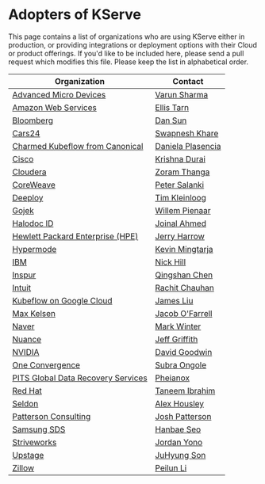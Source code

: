 # Adopters of KServe

This page contains a list of organizations who are using KServe either in production, or providing integrations or deployment options with their Cloud or product offerings. If you'd like to be included here, please send a pull request which modifies this file. Please keep the list in alphabetical order.

| Organization                                                                 | Contact                                            |
|------------------------------------------------------------------------------|----------------------------------------------------|
| [Advanced Micro Devices](https://www.amd.com)                                | [Varun Sharma](https://github.com/varunsh-xilinx)  |
| [Amazon Web Services](https://aws.amazon.com/)                               | [Ellis Tarn](https://github.com/ellistarn)         |
| [Bloomberg](https://www.bloomberg.com/)                                      | [Dan Sun](https://github.com/yuzisun)              |
| [Cars24](https://www.cars24.com/)                                            | [Swapnesh Khare](https://github.com/swapkh91)      |
| [Charmed Kubeflow from Canonical](https://charmed-kubeflow.io/)              | [Daniela Plasencia](https://github.com/dnplas)     |
| [Cisco](https://www.cisco.com/)                                              | [Krishna Durai](https://github.com/krishnadurai)   |
| [Cloudera](https://www.cloudera.com/)                                        | [Zoram Thanga](https://github.com/zoramt)          |
| [CoreWeave](https://coreweave.com/)                                          | [Peter Salanki](https://github.com/salanki)        |
| [Deeploy](https://deeploy.ml)                                                | [Tim Kleinloog](https://github.com/TimKleinloog)   |
| [Gojek](https://www.gojek.com/)                                              | [Willem Pienaar](https://github.com/woop)          |
| [Halodoc ID](https://halodoc.com/)                                           | [Joinal Ahmed](https://github.com/joinal-ahmed)    |
| [Hewlett Packard Enterprise (HPE)](https://www.hpe.com/)                     | [Jerry Harrow](https://github.com/jerryharrow)     |
| [Hypermode](https://hypermode.com/)                                          | [Kevin Mingtarja](https://github.com/kevinmingtarja)|
| [IBM](https://www.ibm.com/)                                                  | [Nick Hill](https://github.com/njhill)             |
| [Inspur](https://www.inspur.com/)                                            | [Qingshan Chen](https://github.com/iamlovingit)    |
| [Intuit](https://www.intuit.com/)                                            | [Rachit Chauhan](https://github.com/rachitchauhan43)|
| [Kubeflow on Google Cloud](https://www.kubeflow.org/docs/distributions/gke/) | [James Liu](https://github.com/zijianjoy)          |
| [Max Kelsen](https://www.maxkelsen.com/)                                     | [Jacob O'Farrell](https://github.com/ofaz)         |
| [Naver](https://www.navercorp.com/en)                                        | [Mark Winter](https://github.com/markwinter)       |
| [Nuance](https://www.nuance.com/)                                            | [Jeff Griffith](https://github.com/jeffgriffith)   |
| [NVIDIA](https://www.nvidia.com/en-us/)                                      | [David Goodwin](https://github.com/deadeyegoodwin) |
| [One Convergence](https://dkube.io/)                                         | [Subra Ongole](https://github.com/songole)         |
| [PITS Global Data Recovery Services](https://www.pitsdatarecovery.net/)      | [Pheianox](https://github.com/pheianox)            |
| [Red Hat](https://www.redhat.com/)                                           | [Taneem Ibrahim](https://github.com/taneem-ibrahim)|
| [Seldon](https://www.seldon.io/)                                             | [Alex Housley](https://github.com/ahousley)        |
| [Patterson Consulting](http://www.pattersonconsultingtn.com/)                | [Josh Patterson](https://github.com/jpatanooga)    |
| [Samsung SDS](https://www.samsungsds.com/)                                   | [Hanbae Seo](https://github.com/jazzsir)           |
| [Striveworks](https://striveworks.us/)                                       | [Jordan Yono](https://github.com/jyono)            |
| [Upstage](https://www.upstage.ai/)                                           | [JuHyung Son](https://github.com/JuHyung-Son)      |
| [Zillow](https://www.zillow.com/)                                            | [Peilun Li](https://github.com/Peilun-Li)          |
